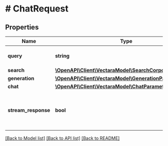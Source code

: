 # # ChatRequest

## Properties

Name | Type | Description | Notes
------------ | ------------- | ------------- | -------------
**query** | **string** | The chat message or question. |
**search** | [**\OpenAPI\Client\VectaraModel\SearchCorporaParameters**](SearchCorporaParameters.md) |  |
**generation** | [**\OpenAPI\Client\VectaraModel\GenerationParameters**](GenerationParameters.md) |  | [optional]
**chat** | [**\OpenAPI\Client\VectaraModel\ChatParameters**](ChatParameters.md) |  | [optional]
**stream_response** | **bool** | Indicates whether the response should be streamed or not. | [optional] [default to false]

[[Back to Model list]](../../README.md#models) [[Back to API list]](../../README.md#endpoints) [[Back to README]](../../README.md)
